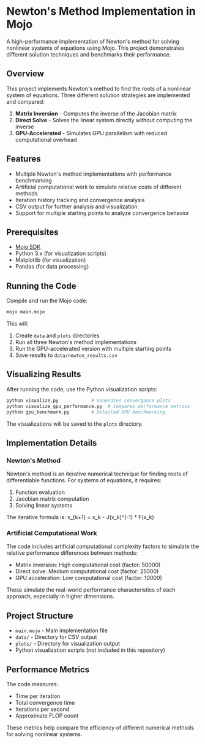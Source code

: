 # Newton's Method Implementation in Mojo

A high-performance implementation of Newton's method for solving nonlinear systems of equations using Mojo. This project demonstrates different solution techniques and benchmarks their performance.

## Overview

This project implements Newton's method to find the roots of a nonlinear system of equations. Three different solution strategies are implemented and compared:

1. **Matrix Inversion** - Computes the inverse of the Jacobian matrix
2. **Direct Solve** - Solves the linear system directly without computing the inverse
3. **GPU-Accelerated** - Simulates GPU parallelism with reduced computational overhead
## Features

- Multiple Newton's method implementations with performance benchmarking
- Artificial computational work to simulate relative costs of different methods
- Iteration history tracking and convergence analysis
- CSV output for further analysis and visualization
- Support for multiple starting points to analyze convergence behavior

## Prerequisites

- [Mojo SDK](https://www.modular.com/mojo)
- Python 3.x (for visualization scripts)
- Matplotlib (for visualization)
- Pandas (for data processing)

## Running the Code

Compile and run the Mojo code:

```bash
mojo main.mojo
```

This will:
1. Create `data` and `plots` directories
2. Run all three Newton's method implementations
3. Run the GPU-accelerated version with multiple starting points
4. Save results to `data/newton_results.csv`

## Visualizing Results

After running the code, use the Python visualization scripts:

```bash
python visualize.py            # Generates convergence plots
python visualize_gpu_performance.py  # Compares performance metrics
python gpu_benchmark.py        # Detailed GPU benchmarking
```

The visualizations will be saved to the `plots` directory.

## Implementation Details

### Newton's Method

Newton's method is an iterative numerical technique for finding roots of differentiable functions. For systems of equations, it requires:

1. Function evaluation
2. Jacobian matrix computation
3. Solving linear systems

The iterative formula is:
x_{k+1} = x_k - J(x_k)^(-1) * F(x_k)

### Artificial Computational Work

The code includes artificial computational complexity factors to simulate the relative performance differences between methods:
- Matrix inversion: High computational cost (factor: 50000)
- Direct solve: Medium computational cost (factor: 25000)
- GPU acceleration: Low computational cost (factor: 10000)

These simulate the real-world performance characteristics of each approach, especially in higher dimensions.

## Project Structure

- `main.mojo` - Main implementation file
- `data/` - Directory for CSV output
- `plots/` - Directory for visualization output
- Python visualization scripts (not included in this repository)

## Performance Metrics

The code measures:
- Time per iteration
- Total convergence time
- Iterations per second
- Approximate FLOP count

These metrics help compare the efficiency of different numerical methods for solving nonlinear systems. 
